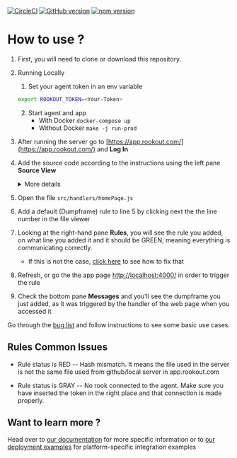 [![CircleCI](https://circleci.com/gh/Rookout/tryme-tutorial/tree/master.svg?style=svg)](https://circleci.com/gh/Rookout/tryme-tutorial/tree/master)
[![GitHub version](https://badge.fury.io/gh/rookout%2Ftryme-tutorial.svg)](https://badge.fury.io/gh/rookout%2Ftryme-tutorial)
[![npm version](https://badge.fury.io/js/rookout.svg)](https://badge.fury.io/js/rookout)

# How to use ?

1. First, you will need to clone or download this repository.
2. Running Locally

   1. Set your agent token in an env variable 
     ```bash
     export ROOKOUT_TOKEN=<Your-Token>
     ```
   2. Start agent and app
        - With Docker `docker-compose up`
        - Without Docker `make -j run-prod`

3. After running the server go to [https://app.rookout.com/](https://app.rookout.com/) and **Log In**
4. Add the source code according to the instructions using the left pane **Source View**
    <details>
    <summary>More details</summary>
    <p>
    
    #### Adding source code
    
    1. Click on Add source
    1. Choose source control
        - Github
            - Click on Connect
            - Authorize O-Auth
            - Fill `Repository Owner`
            - Click `Repository` and choose from the dropdown menu
            - Click Next
            - Choose the desired branch
            - Click View Repository
        - Local FileSystem - Server
            - Click on Setup Server
            - Choose a supported HTTP Server (Node.js)
            - Leave the default port `8000` or choose your own
            - Run your local server e.g. `simple-https -p 8000` in the right directory
            - Click on Connect to Server
    </p>
    </details>
    
    
5. Open the file `src/handlers/homePage.js`
6. Add a default (Dumpframe) rule to line 5 by clicking next the the line number in the file viewer
7. Looking at the right-hand pane **Rules**, you will see the rule you added, on what line you added it and it should be GREEN, meaning everything is communicating correctly.
    - If this is not the case, [click here](#rules-common-issues) to see how to fix that
8. Refresh, or go the the app page [http://localhost:4000/](http://localhost:4000/) in order to trigger the rule
9. Check the bottom pane **Messages** and you'll see the dumpframe you just added, as it was triggered by the handler of the web page when you accessed it


Go through the [bug list](https://github.com/Rookout/tryme-tutorial/blob/master/BUGHUNT.md) and follow instructions to see some basic use cases.

## Rules Common Issues

- Rule status is RED -- Hash mismatch. It means the file used in the server is not the same file used from github/local server in app.rookout.com

- Rule status is GRAY -- No rook connected to the agent. Make sure you have inserted the token in the right place and that connection is made properly.

## Want to learn more ?

Head over to [our documentation](https://rookout.github.io/) for more specific information
or to [our deployment examples](https://github.com/Rookout/deployment-examples) for platform-specific integration examples
